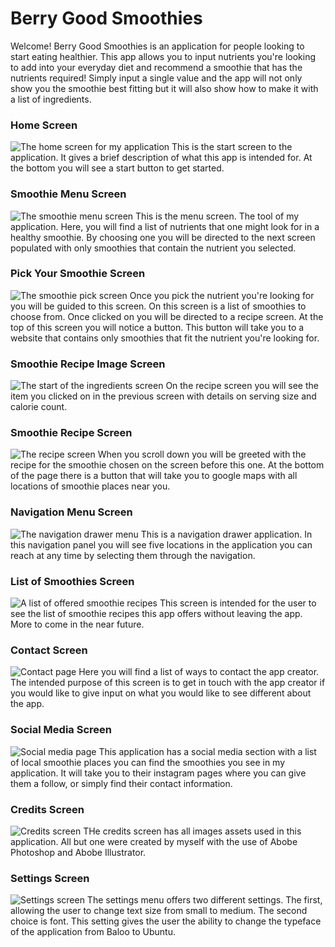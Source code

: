 # Berry Good Smoothies

Welcome! Berry Good Smoothies is an application for people looking to start eating healthier. This app allows you to input nutrients you're looking to add into your everyday diet and recommend a smoothie that has the nutrients required! Simply input a single value and the app will not only show you the smoothie best fitting but it will also show how to make it with a list of ingredients. 

### Home Screen
![The home screen for my application](readmeimages/home_screen.png)
This is the start screen to the application. It gives a brief description of what this app is intended for. At the bottom you will see a start button to get started.

### Smoothie Menu Screen
![The smoothie menu screen](readmeimages/smoothie_menu_screen.png)
This is the menu screen. The tool of my application. Here, you will find a list of nutrients that one might look for in a healthy smoothie. By choosing one you will be directed to the next screen populated with only smoothies that contain the nutrient you selected. 

### Pick Your Smoothie Screen
![The smoothie pick screen](readmeimages/smoothie_pick_screen.png)
Once you pick the nutrient you're looking for you will be guided to this screen. On this screen is a list of smoothies to choose from. Once clicked on you will be directed to a recipe screen. At the top of this screen you will notice a button. This button will take you to a website that contains only smoothies that fit the nutrient you're looking for.

### Smoothie Recipe Image Screen
![The start of the ingredients screen](readmeimages/smoothie_recipe_screen_one.png)
On the recipe screen you will see the item you clicked on in the previous screen with details on serving size and calorie count.

### Smoothie Recipe Screen
![The recipe screen](readmeimages/smoothie_recipe_screen_two.png)
When you scroll down you will be greeted with the recipe for the smoothie chosen on the screen before this one. At the bottom of the page there is a button that will take you to google maps with all locations of smoothie places near you.

### Navigation Menu Screen
![The navigation drawer menu](readmeimages/nav_screen.png)
This is a navigation drawer application. In this navigation panel you will see five locations in the application you can reach at any time by selecting them through the navigation.

### List of Smoothies Screen
![A list of offered smoothie recipes](readmeimages/smoothie_list-screen.png)
This screen is intended for the user to see the list of smoothie recipes this app offers without leaving the app. More to come in the near future.

### Contact Screen 
![Contact page](readmeimages/contact_screen.png)
Here you will find a list of ways to contact the app creator. The intended purpose of this screen is to get in touch with the app creator if you would like to give input on what you would like to see different about the app.

### Social Media Screen
![Social media page](readmeimages/social_media_screen.png)
This application has a social media section with a list of local smoothie places you can find the smoothies you see in my application. It will take you to their instagram pages where you can give them a follow, or simply find their contact information.

### Credits Screen
![Credits screen](readmeimages/credits_screen.png)
THe credits screen has all images assets used in this application. All but one were created by myself with the use of Abobe Photoshop and Abobe Illustrator.

### Settings Screen
![Settings screen](readmeimages/settings_screen.png)
The settings menu offers two different settings. The first, allowing the user to change text size from small to medium. The second choice is font. This setting gives the user the ability to change the typeface of the application from Baloo to Ubuntu.
